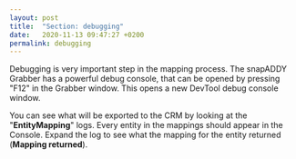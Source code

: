 ```yaml
---
layout: post
title:  "Section: debugging"
date:   2020-11-13 09:47:27 +0200
permalink: debugging
---
```


Debugging is very important step in the mapping process. The snapADDY Grabber has a powerful debug console, that can be opened by pressing "F12" in the Grabber window. This opens a new DevTool debug console window.
 
You can see what will be exported to the CRM by looking at the "**EntityMapping**" logs. Every entity in the mappings should appear in the Console. Expand the log to see what the mapping for the entity returned (**Mapping returned**).
